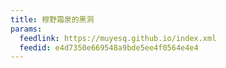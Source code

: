 ```yaml
---
title: 穆野霜泉的黑洞
params:
  feedlink: https://muyesq.github.io/index.xml
  feedid: e4d7350e669548a9bde5ee4f0564e4e4
---
```

